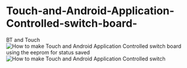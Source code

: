 # Touch-and-Android-Application-Controlled-switch-board-
BT and Touch
![How to make Touch and Android Application Controlled switch board using the eeprom for status saved](https://user-images.githubusercontent.com/57707946/69673892-3149b980-10bd-11ea-833b-6f1a5d66fcce.jpg)
![How to make Touch and Android Application Controlled switch](https://user-images.githubusercontent.com/57707946/69673945-4cb4c480-10bd-11ea-8afb-ab5d65e515a4.jpg)
